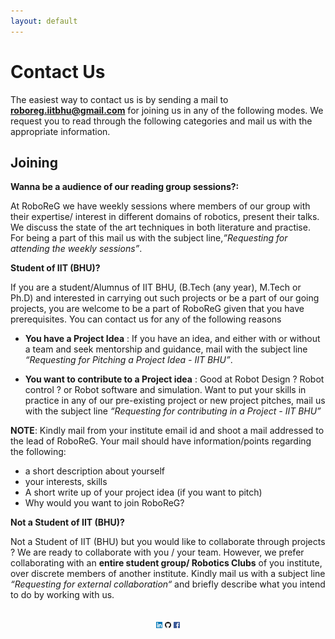 ```yaml
---
layout: default
---
```


# Contact Us

The easiest  way to contact us is by sending a mail to **[roboreg.iitbhu@gmail.com](mailto:roboreg.iitbhu@gmail.com)** for joining us in any of the following modes. We request you to read through the following categories and mail us with the appropriate information.

## Joining

**Wanna be a audience of our reading group sessions?:**

At RoboReG we have weekly sessions where members  of our group with their expertise/ interest in different domains of robotics, present their talks. We discuss the state of the art techniques in both literature and practise. For being a part of this mail us with the subject line,*”Requesting for attending the weekly sessions”*.  

**Student of IIT (BHU)?**

If you are a student/Alumnus of IIT BHU, (B.Tech (any year), M.Tech or Ph.D) and interested in carrying out such projects or be a part of our going projects, you are welcome to be a part of RoboReG given that you have prerequisites. You can contact us for any of the following reasons

- **You have a Project Idea** : If you have an idea, and either with or without a team and seek mentorship and guidance, mail with the subject line *“Requesting for Pitching a Project Idea - IIT BHU”*.

- **You want to contribute to a Project idea** :  Good at Robot Design ? Robot control ? or Robot software and simulation. Want to put your skills in practice  in any of our pre-existing project or new project pitches, mail us with the subject line *“Requesting for contributing in a Project - IIT BHU”*

**NOTE**: Kindly mail from your institute email id and shoot a mail addressed to the lead of RoboReG. Your mail should have information/points regarding the following:

- a short description about yourself
- your interests, skills
- A short write up of your project idea (if you want to pitch)
- Why would you want to join RoboReG?

**Not a Student of IIT (BHU)?**

Not a Student of IIT (BHU) but you would like to collaborate through projects ? We are ready to collaborate with you / your team. However, we prefer collaborating with an **entire student group/ Robotics Clubs** of you institute, over discrete members of another  institute. Kindly mail us with a subject line *“Requesting for external collaboration“*  and briefly describe what you intend to do by working with us.

<br>
<div align='center'>
	<a href="https://www.linkedin.com/company/robotics-club-iit-bhu-varanasi/?originalSubdomain=in" target="_blank"><img src="./img/linkedin.svg" 			alt="LinkedIn" width="2%"/></a>
<a href="https://github.com/Robotics-Club-IIT-BHU" target="_blank"><img src="./img/octocat.png" alt="GitHub" width="2%"/></a>
<a href="https://www.facebook.com/robotics.iitbhu/" target="_blank"><img src="./img/fb.png" alt="Facebook" width="2%"/></a>
</div>
<br>
